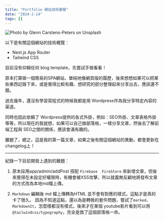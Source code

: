 ```yaml
---
title: "Portfolio 網站技術要覽"
date: "2024-2-14"
tags: []
---
```

![Photo by Glenn Carstens-Peters on Unsplash](https://github.com/ismeleft/WenYingPortfolio/assets/76611330/7f18b9c2-ad1f-4d01-b197-1080285a25da)

以下是有關這個網站的技術概覽：

- Next.js App Router
- Tailwind CSS


目前沒有仰賴任何 blog template，先嘗試手做看看！

原本打算做一個簡易的SPA網站，單純地像網頁版的履歷，後來想想如果可以把某些東西記錄下來，或是覺得比較有趣、想研究的部分整理起來分享出去，應該還不錯。

過去幾年，還沒有學習寫程式的時候我都是用 Ｗordpress作為我分享特定內容的渠道。

同時也因此依賴了 Wordpress提供的各式外掛，例如：SEO外掛、文章表格外掛等等，所以現在的我就想，如果可以自己做部落格，一樣分享文章，然後去了解前端工程與 SEO之間的關係，應該會滿有趣的。

離題了，總之，這是我的第一篇文章，如果之後有關這個網站的異動，都會更新在changelog上！


---
紀錄一下目前開發上遇到的難題：

1. 原本採用app/admin/addPost 搭配 `Firebase  FireStore` 來新增文章，但後來覺得在未設定好權限時，有機會被XSS攻擊，所以就義無反顧地將發布文章的方式改為本地md檔上傳。


2. `Markdown` 編輯後 md 檔上傳轉為HTML 並不會有對應的樣式，這點才是真的卡了很久。 因為不知道這點，還以為是轉換的套件問題，嘗試了`marked`、`MarkdownIt`，怎麼樣都沒有樣式，後來才在某個 youtube影片看到可以用 `@tailwindcss/typography`，完全是救了這個部落格一命。